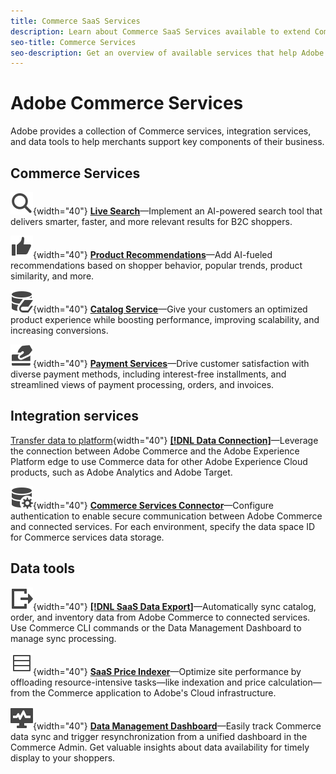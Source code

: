 ```yaml
---
title: Commerce SaaS Services
description: Learn about Commerce SaaS Services available to extend Commerce storefront capabilities
seo-title: Commerce Services
seo-description: Get an overview of available services that help Adobe Commerce merchants extend storefront capabilities to support key components of their business.
---
```

# Adobe Commerce Services

Adobe provides a collection of Commerce services, integration services, and data tools to help merchants support key components of their business.

## Commerce Services

![Search](../landing/assets/icon-magnify.svg){width="40"} **[Live Search](https://experienceleague.adobe.com/en/docs/commerce-merchant-services/live-search/overview)**—Implement an AI-powered search tool that delivers smarter, faster, and more relevant results for B2C shoppers.

![ThumbsUp](../landing/assets/icon-thumbs-up.svg){width="40"} **[Product Recommendations](https://experienceleague.adobe.com/en/en/docs/commerce-merchant-services/product-recommendations/overview)**—Add AI-fueled recommendations based on shopper behavior, popular trends, product similarity, and more.

![Catalog data for connected services](../landing/assets/icon-data-book.svg){width="40"} **[Catalog Service](https://experienceleague.adobe.com/en/docs/commerce-merchant-services/catalog-service/overview)**—Give your customers an optimized product experience while boosting performance, improving scalability, and increasing conversions.

![Payment methods](../landing/assets/icon-credit-card.svg){width="40"} **[Payment Services](https://experienceleague.adobe.com/en/docs/commerce-merchant-services/payment-services/overview)**—Drive customer satisfaction with diverse payment methods, including interest-free installments, and streamlined views of payment processing, orders, and invoices.

## Integration services

[Transfer data to platform](../landing/assets/icon-transfer-to-platform.svg){width="40"} **[[!DNL Data Connection]](https://experienceleague.adobe.com/en/docs/commerce-merchant-services/data-connection/overview)**—Leverage the connection between Adobe Commerce and the Adobe Experience Platform edge to use Commerce data for other Adobe Experience Cloud products, such as Adobe Analytics and Adobe Target.

![Data connection](../landing/assets/icon-data-setting.svg){width="40"} **[Commerce Services Connector](https://experienceleague.adobe.com/en/docs/commerce-merchant-services/user-guides/integration-services/saas)**—Configure authentication to enable secure communication between Adobe Commerce and connected services. For each environment, specify the data space ID for Commerce services data storage.

## Data tools

![SaaS Data Export Feed management](../landing/assets/icon-export.svg){width="40"} **[[!DNL SaaS Data Export]](https://experienceleague.adobe.com/en/docs/commerce-merchant-services/saas-data-export/overview)**—Automatically sync catalog, order, and inventory data from Adobe Commerce to connected services. Use Commerce CLI commands or the Data Management Dashboard to manage sync processing.

![Product prices feed](../landing/assets/icon-feed.svg){width="40"} **[SaaS Price Indexer](https://experienceleague.adobe.com/en/docs/commerce-merchant-services/price-indexer/price-indexing)**—Optimize site performance by offloading resource-intensive tasks—like indexation and price calculation—from the Commerce application to Adobe's Cloud infrastructure.

![Monitor data sync](../landing/assets/icon-monitoring.svg){width="40"} **[Data Management Dashboard](https://experienceleague.adobe.com/en/docs/commerce-admin/systems/data-transfer/data-dashboard)**—Easily track Commerce data sync and trigger resynchronization from a unified dashboard in the Commerce Admin. Get valuable insights about data availability for timely display to your shoppers.
